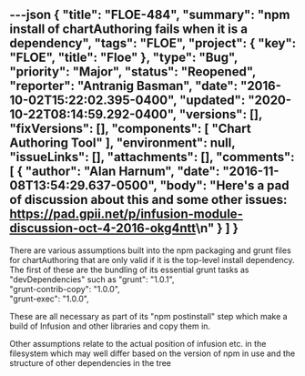 ---json
{
  "title": "FLOE-484",
  "summary": "npm install of chartAuthoring fails when it is a dependency",
  "tags": "FLOE",
  "project": {
    "key": "FLOE",
    "title": "Floe"
  },
  "type": "Bug",
  "priority": "Major",
  "status": "Reopened",
  "reporter": "Antranig Basman",
  "date": "2016-10-02T15:22:02.395-0400",
  "updated": "2020-10-22T08:14:59.292-0400",
  "versions": [],
  "fixVersions": [],
  "components": [
    "Chart Authoring Tool"
  ],
  "environment": null,
  "issueLinks": [],
  "attachments": [],
  "comments": [
    {
      "author": "Alan Harnum",
      "date": "2016-11-08T13:54:29.637-0500",
      "body": "Here's a pad of discussion about this and some other issues: <https://pad.gpii.net/p/infusion-module-discussion-oct-4-2016-okg4ntt>\n"
    }
  ]
}
---
There are various assumptions built into the npm packaging and grunt files for chartAuthoring that are only valid if it is the top-level install dependency.\
The first of these are the bundling of its essential grunt tasks as "devDependencies" such as        "grunt": "1.0.1",\
"grunt-contrib-copy": "1.0.0",\
"grunt-exec": "1.0.0",

These are all necessary as part of its "npm postinstall" step which make a build of Infusion and other libraries and copy them in.

Other assumptions relate to the actual position of infusion etc. in the filesystem which may well differ based on the version of npm in use and the structure of other dependencies in the tree

        